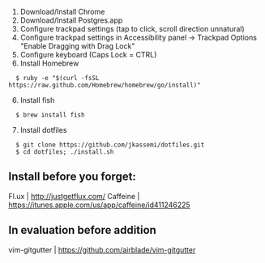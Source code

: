 1. Download/Install Chrome
2. Download/Install Postgres.app
2. Configure trackpad settings (tap to click, scroll direction unnatural)
3. Configure trackpad settings in Accessibility panel -> Trackpad Options "Enable Dragging with Drag Lock"
4. Configure keyboard (Caps Lock = CTRL)
5. Install Homebrew

```
  $ ruby -e "$(curl -fsSL https://raw.github.com/Homebrew/homebrew/go/install)"
```

6. Install fish 

```
  $ brew install fish
```

7. Install dotfiles
```
  $ git clone https://github.com/jkassemi/dotfiles.git
  $ cd dotfiles; ./install.sh
```


## Install before you forget:

Fl.ux | http://justgetflux.com/
Caffeine | https://itunes.apple.com/us/app/caffeine/id411246225

## In evaluation before addition

vim-gitgutter | https://github.com/airblade/vim-gitgutter
